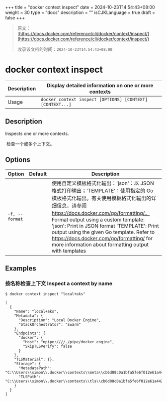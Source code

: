 +++
title = "docker context inspect"
date = 2024-10-23T14:54:43+08:00
weight = 30
type = "docs"
description = ""
isCJKLanguage = true
draft = false
+++

> 原文：[https://docs.docker.com/reference/cli/docker/context/inspect/](https://docs.docker.com/reference/cli/docker/context/inspect/)
>
> 收录该文档的时间：`2024-10-23T14:54:43+08:00`

# docker context inspect

| Description | Display detailed information on one or more contexts      |
| :---------- | --------------------------------------------------------- |
| Usage       | `docker context inspect [OPTIONS] [CONTEXT] [CONTEXT...]` |

## Description

Inspects one or more contexts.

​	检查一个或多个上下文。

## Options

| Option         | Default | Description                                                  |
| -------------- | ------- | ------------------------------------------------------------ |
| `-f, --format` |         | 使用自定义模板格式化输出：'json'：以 JSON 格式打印输出；'TEMPLATE'：使用指定的 Go 模板格式化输出。有关使用模板格式化输出的详细信息，请参阅 https://docs.docker.com/go/formatting/。  Format output using a custom template: 'json': Print in JSON format 'TEMPLATE': Print output using the given Go template. Refer to https://docs.docker.com/go/formatting/ for more information about formatting output with templates |

## Examples

### 按名称检查上下文 Inspect a context by name



```console
$ docker context inspect "local+aks"

[
  {
    "Name": "local+aks",
    "Metadata": {
      "Description": "Local Docker Engine",
      "StackOrchestrator": "swarm"
    },
    "Endpoints": {
      "docker": {
        "Host": "npipe:////./pipe/docker_engine",
        "SkipTLSVerify": false
      }
    },
    "TLSMaterial": {},
    "Storage": {
      "MetadataPath": "C:\\Users\\simon\\.docker\\contexts\\meta\\cb6d08c0a1bfa5fe6f012e61a442788c00bed93f509141daff05f620fc54ddee",
      "TLSPath": "C:\\Users\\simon\\.docker\\contexts\\tls\\cb6d08c0a1bfa5fe6f012e61a442788c00bed93f509141daff05f620fc54ddee"
    }
  }
]
```
